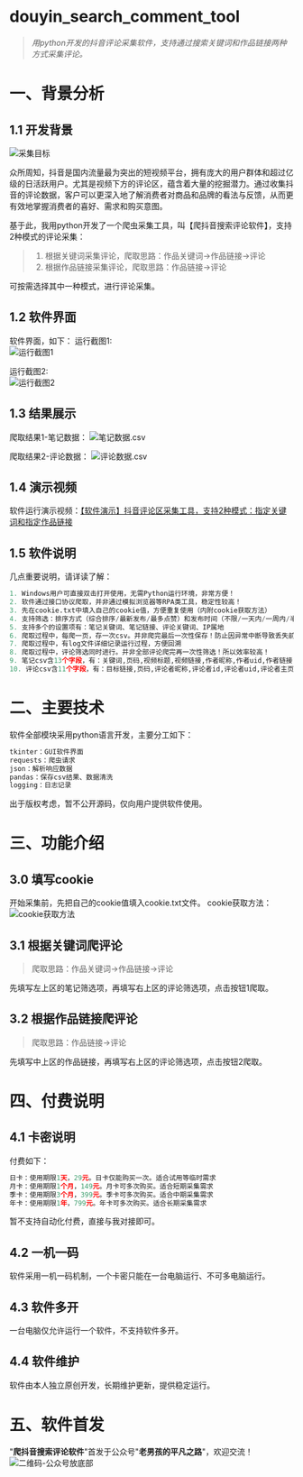 # douyin_search_comment_tool
> _用python开发的抖音评论采集软件，支持通过搜索关键词和作品链接两种方式采集评论。_

# 一、背景分析
## 1.1 开发背景

![采集目标](https://files.mdnice.com/user/32110/6686b2fd-182a-4311-aa22-8cd2a3fd131f.png)

众所周知，抖音是国内流量最为突出的短视频平台，拥有庞大的用户群体和超过亿级的日活跃用户。尤其是视频下方的评论区，蕴含着大量的挖掘潜力。通过收集抖音的评论数据，客户可以更深入地了解消费者对商品和品牌的看法与反馈，从而更有效地掌握消费者的喜好、需求和购买意图。

基于此，我用python开发了一个爬虫采集工具，叫【爬抖音搜索评论软件】，支持2种模式的评论采集：
> 1. 根据关键词采集评论，爬取思路：作品关键词->作品链接->评论 
> 2. 根据作品链接采集评论，爬取思路：作品链接->评论

可按需选择其中一种模式，进行评论采集。
## 1.2 软件界面
软件界面，如下：
运行截图1:  
![运行截图1](https://files.mdnice.com/user/32110/cb225573-b41c-4b8a-bce5-9b61115eabe0.png)


运行截图2:  
![运行截图2](https://files.mdnice.com/user/32110/1617b4c9-7648-406d-93a7-210e13537aa8.png)


## 1.3 结果展示
爬取结果1-笔记数据：
![笔记数据.csv](https://files.mdnice.com/user/32110/8556e477-53bb-46d8-96c2-4ffd3d0a5185.png)



爬取结果2-评论数据：
![评论数据.csv](https://files.mdnice.com/user/32110/8819ab00-dc4e-43c1-982d-a7a8bcb50f56.png)


## 1.4 演示视频
软件运行演示视频：[【软件演示】抖音评论区采集工具，支持2种模式：指定关键词和指定作品链接](https://​www.bilibili.com/video/BV1fH21YEEDV)


## 1.5 软件说明

几点重要说明，请详读了解：
```python
1. Windows用户可直接双击打开使用，无需Python运行环境，非常方便！ 
2. 软件通过接口协议爬取，并非通过模拟浏览器等RPA类工具，稳定性较高！ 
3. 先在cookie.txt中填入自己的cookie值，方便重复使用（内附cookie获取方法） 
4. 支持筛选：排序方式（综合排序/最新发布/最多点赞）和发布时间（不限/一天内/一周内/半年内） 
5. 支持多个的设置项有：笔记关键词、笔记链接、评论关键词、IP属地 
6. 爬取过程中，每爬一页，存一次csv。并非爬完最后一次性保存！防止因异常中断导致丢失前面的数据（每条间隔1~2s） 
7. 爬取过程中，有log文件详细记录运行过程，方便回溯 
8. 爬取过程中，评论筛选同时进行。并非全部评论爬完再一次性筛选！所以效率较高！ 
9. 笔记csv含13个字段，有：关键词,页码,视频标题,视频链接,作者昵称,作者uid,作者链接,作者粉丝数,发布时间,点赞数,评论数,收藏数,转发数
10. 评论csv含11个字段，有：目标链接,页码,评论者昵称,评论者id,评论者uid,评论者主页链接,评论时间,评论IP属地,评论点赞数,评论级别,评论内容
```

# 二、主要技术
软件全部模块采用python语言开发，主要分工如下：
```python
tkinter：GUI软件界面 
requests：爬虫请求 
json：解析响应数据 
pandas：保存csv结果、数据清洗 
logging：日志记录
```
出于版权考虑，暂不公开源码，仅向用户提供软件使用。

# 三、功能介绍
## 3.0 填写cookie
开始采集前，先把自己的cookie值填入cookie.txt文件。
cookie获取方法：
![cookie获取方法](https://files.mdnice.com/user/32110/fb4ad3ae-c817-4e7f-a020-5b9ccfc514b1.png)

## 3.1 根据关键词爬评论
> 爬取思路：作品关键词->作品链接->评论

先填写左上区的笔记筛选项，再填写右上区的评论筛选项，点击按钮1爬取。
## 3.2 根据作品链接爬评论
> 爬取思路：作品链接->评论

先填写中上区的作品链接，再填写右上区的评论筛选项，点击按钮2爬取。

# 四、付费说明
## 4.1 卡密说明
付费如下：
```python
日卡：使用期限1天，29元。日卡仅能购买一次。适合试用等临时需求
月卡：使用期限1个月，149元。月卡可多次购买。适合短期采集需求
季卡：使用期限3个月，399元。季卡可多次购买。适合中期采集需求
年卡：使用期限1年，799元。年卡可多次购买。适合长期采集需求
```
暂不支持自动化付费，直接与我对接即可。

## 4.2 一机一码
软件采用一机一码机制，一个卡密只能在一台电脑运行、不可多电脑运行。
## 4.3 软件多开
一台电脑仅允许运行一个软件，不支持软件多开。

## 4.4 软件维护
软件由本人独立原创开发，长期维护更新，提供稳定运行​。

# 五、软件首发
"**爬抖音搜索评论软件**"首发于公众号"**老男孩的平凡之路**"，欢迎交流！
![二维码-公众号放底部](https://github.com/user-attachments/assets/b98aa9f5-aff2-450f-995d-b5df0172da08)


